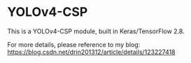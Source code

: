 # YOLOv4-CSP
This is a YOLOv4-CSP module, built in Keras/TensorFlow 2.8.

For more details, please reference to my blog: https://blog.csdn.net/drin201312/article/details/123227418
